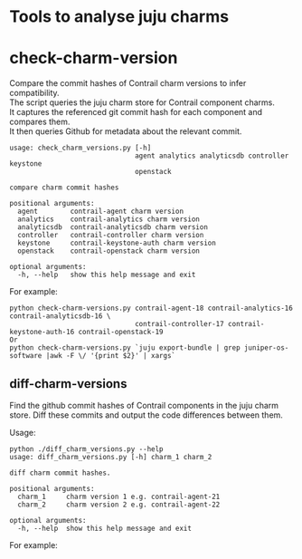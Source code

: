 # Tools to analyse juju charms

# check-charm-version
Compare the commit hashes of Contrail charm versions to infer compatibility.  
The script queries the juju charm store for Contrail component charms.  
It captures the referenced git commit hash for each component and compares them.  
It then queries Github for metadata about the relevant commit.

```
usage: check_charm_versions.py [-h]
                               agent analytics analyticsdb controller keystone
                               openstack

compare charm commit hashes

positional arguments:
  agent        contrail-agent charm version
  analytics    contrail-analytics charm version
  analyticsdb  contrail-analyticsdb charm version
  controller   contrail-controller charm version
  keystone     contrail-keystone-auth charm version
  openstack    contrail-openstack charm version

optional arguments:
  -h, --help   show this help message and exit
```

For example:
```
python check-charm-versions.py contrail-agent-18 contrail-analytics-16 contrail-analyticsdb-16 \
                               contrail-controller-17 contrail-keystone-auth-16 contrail-openstack-19
Or
python check-charm-versions.py `juju export-bundle | grep juniper-os-software |awk -F \/ '{print $2}' | xargs`
```


## diff-charm-versions
Find the github commit hashes of Contrail components in the juju charm store.
Diff these commits and output the code differences between them. 

Usage:

```
python ./diff_charm_versions.py --help
usage: diff_charm_versions.py [-h] charm_1 charm_2

diff charm commit hashes.

positional arguments:
  charm_1     charm version 1 e.g. contrail-agent-21
  charm_2     charm version 2 e.g. contrail-agent-22

optional arguments:
  -h, --help  show this help message and exit
```

For example:

